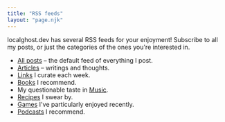 ```yaml
---
title: "RSS feeds"
layout: "page.njk"
---
```


localghost.dev has several RSS feeds for your enjoyment! Subscribe to all my posts, or just the categories of the ones you're interested in.

* [All posts](https://localghost.dev/feed.xml) &ndash; the default feed of everything I post.
* [Articles](https://localghost.dev/articles.xml) &ndash; writings and thoughts.
* [Links](https://localghost.dev/links.xml) I curate each week.
* [Books](https://localghost.dev/books.xml) I recommend. 
* My questionable taste in [Music](https://localghost.dev/music.xml).
* [Recipes](https://localghost.dev/recipes.xml) I swear by.
* [Games](https://localghost.dev/games.xml) I've particularly enjoyed recently.
* [Podcasts](https://localghost.dev/podcasts.xml) I recommend.